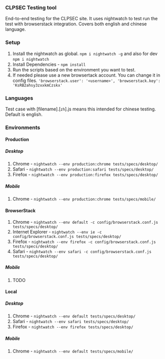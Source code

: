 ### CLPSEC Testing tool

End-to-end testing for the CLPSEC site. It uses nightwatch to test run the test with browserstack integration. Covers both english and chinese language.


### Setup

1. Install the nightwatch as global. `npm i nightwatch -g` and also for dev `npm i nightwatch`
2. Install Dependencies - `npm install`
3. Run the scripts based on the environment you want to test.
4. If needed please use a new browsertack account. You can change it in config files. `'browserstack.user': '<username>', 'browserstack.key': 'KsRB2ahsy3zxxkmCzskx'`


### Languages

Test case with [filename].[`zh`].js means this intended for chinese testing. Default is english.

### Environments

#### Production

##### Desktop

1. Chrome - `nightwatch --env production:chrome tests/specs/desktop/`
2. Safari - `nightwatch --env production:safari tests/specs/desktop/`
3. Firefox - `nightwatch --env production:firefox tests/specs/desktop/`

##### Mobile

1. Chrome - `nightwatch --env production:chrome tests/specs/mobile/`

#### BrowserStack

1. Chrome - `nightwatch --env default -c config/browserstack.conf.js tests/specs/desktop/`
2. Internet Explorer - `nightwatch --env ie -c config/browserstack.conf.js tests/specs/desktop/`
3. Firefox - `nightwatch --env firefox -c config/browserstack.conf.js tests/specs/desktop/`
4. Safari - `nightwatch --env safari -c config/browserstack.conf.js tests/specs/desktop/`

##### Mobile

1. TODO

#### Local

##### Desktop

1. Chrome - `nightwatch --env default tests/specs/desktop/`
2. Safari - `nightwatch --env safari tests/specs/desktop/`
3. Firefox - `nightwatch --env firefox tests/specs/desktop/`

##### Mobile

1. Chrome - `nightwatch --env default tests/specs/mobile/`